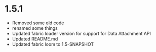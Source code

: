 # 1.5.1
- Removed some old code
- renamed some things
- Updated fabric loader version for support for Data Attachment API
- Updated README.md
- Updated fabric loom to 1.5-SNAPSHOT